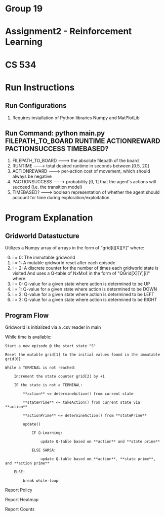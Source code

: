 # **Group 19**
# **Assignment2 - Reinforcement Learning**
# **CS 534**

# Run Instructions
## Run Configurations
1. Requires installation of Python libraries Numpy and MatPlotLib
## Run Command: python main.py FILEPATH_TO_BOARD RUNTIME ACTIONREWARD PACTIONSUCCESS TIMEBASED?
1. FILEPATH_TO_BOARD ---> the absolute filepath of the board
2. RUNTIME ---> total desired runtime in seconds between [0.5, 20]
3. ACTIONREWARD ---> per-action cost of movement, which should always be negative
4. PACTIONSUCCESS ---> probability [0, 1] that the agent's actions will succeed (i.e. the transition model)
5. TIMEBASED? ---> boolean representation of whether the agent should account for time during exploration/exploitation

# Program Explanation
## Gridworld Datastucture
Utilizes a Numpy array of arrays in the form of "grid[i][X][Y]" where:

0. i = 0: The immutable gridworld
1. i = 1: A mutable gridworld reset after each episode
2. i = 2: A discrete counter for the number of times each gridworld state is visited
And uses a Q-table of NxMx4 in the form of "QGrid[X][Y][i]" where:
0. i = 0: Q-value for a given state where action is determined to be UP
1. i = 1: Q-value for a given state where action is determined to be DOWN
2. i = 2: Q-value for a given state where action is determined to be LEFT
3. i = 3: Q-value for a given state where action is determined to be RIGHT
## Program Flow
Gridworld is initialized via a .csv reader in main

While time is available:

    Start a new episode @ the start state "S"

    Reset the mutable grid[1] to the initial values found in the immutable grid[0]

    While a TERMINAL is not reached:

        Increment the state counter grid[2] by +1

        IF the state is not a TERMINAL:

            **action** <= determineAction() from current state

            **statePrime** <= takeAction() from current state via **action**

            **actionPrime** <= determineAction() from **statePrime**

            update() 

                IF Q-Learning:

                    update Q-table based on **action** and **state prime**

                ELSE SARSA:

                    update Q-table based on **action**, **state prime**, and **action prime**

        ELSE:

            break while-loop


Report Policy

Report Heatmap

Report Counts